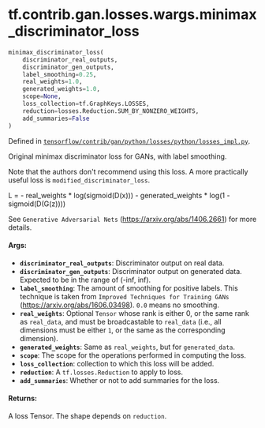 <div itemscope itemtype="http://developers.google.com/ReferenceObject">
<meta itemprop="name" content="tf.contrib.gan.losses.wargs.minimax_discriminator_loss" />
</div>

# tf.contrib.gan.losses.wargs.minimax_discriminator_loss

``` python
minimax_discriminator_loss(
    discriminator_real_outputs,
    discriminator_gen_outputs,
    label_smoothing=0.25,
    real_weights=1.0,
    generated_weights=1.0,
    scope=None,
    loss_collection=tf.GraphKeys.LOSSES,
    reduction=losses.Reduction.SUM_BY_NONZERO_WEIGHTS,
    add_summaries=False
)
```



Defined in [`tensorflow/contrib/gan/python/losses/python/losses_impl.py`](https://www.tensorflow.org/code/tensorflow/contrib/gan/python/losses/python/losses_impl.py).

Original minimax discriminator loss for GANs, with label smoothing.

Note that the authors don't recommend using this loss. A more practically
useful loss is `modified_discriminator_loss`.

L = - real_weights * log(sigmoid(D(x)))
    - generated_weights * log(1 - sigmoid(D(G(z))))

See `Generative Adversarial Nets` (https://arxiv.org/abs/1406.2661) for more
details.

#### Args:

* <b>`discriminator_real_outputs`</b>: Discriminator output on real data.
* <b>`discriminator_gen_outputs`</b>: Discriminator output on generated data. Expected
    to be in the range of (-inf, inf).
* <b>`label_smoothing`</b>: The amount of smoothing for positive labels. This technique
    is taken from `Improved Techniques for Training GANs`
    (https://arxiv.org/abs/1606.03498). `0.0` means no smoothing.
* <b>`real_weights`</b>: Optional `Tensor` whose rank is either 0, or the same rank as
    `real_data`, and must be broadcastable to `real_data` (i.e., all
    dimensions must be either `1`, or the same as the corresponding
    dimension).
* <b>`generated_weights`</b>: Same as `real_weights`, but for `generated_data`.
* <b>`scope`</b>: The scope for the operations performed in computing the loss.
* <b>`loss_collection`</b>: collection to which this loss will be added.
* <b>`reduction`</b>: A `tf.losses.Reduction` to apply to loss.
* <b>`add_summaries`</b>: Whether or not to add summaries for the loss.


#### Returns:

A loss Tensor. The shape depends on `reduction`.